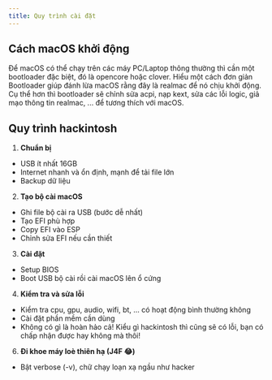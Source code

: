 ```yaml
---
title: Quy trình cài đặt
---
```


## Cách macOS khởi động

Để macOS có thể chạy trên các máy PC/Laptop thông thường thì cần một bootloader đặc biệt, đó là opencore hoặc clover. Hiểu một cách đơn giản Bootloader giúp đánh lừa macOS rằng đây là realmac để nó chịu khởi động. Cụ thể hơn thì bootloader sẽ chỉnh sửa acpi, nạp kext, sửa các lỗi logic, giả mạo thông tin realmac, ... để tương thích với macOS.

## Quy trình hackintosh

1. **Chuẩn bị**
  + USB ít nhất 16GB
  + Internet nhanh và ổn định, mạnh để tải file lớn
  + Backup dữ liệu

2. **Tạo bộ cài macOS**
  + Ghi file bộ cài ra USB (bước dễ nhất)
  + Tạo EFI phù hợp
  + Copy EFI vào ESP
  + Chỉnh sửa EFI nếu cần thiết

3. **Cài đặt**
  + Setup BIOS
  + Boot USB bộ cài rồi cài macOS lên ổ cứng

4. **Kiểm tra và sửa lỗi**
  + Kiểm tra cpu, gpu, audio, wifi, bt, ... có hoạt động bình thường không
  + Cài đặt phần mềm cần dùng
  + Không có gì là hoàn hảo cả! Kiểu gì hackintosh thì cũng sẽ có lỗi, bạn có chấp nhận được hay không mà thôi!

6. **Đi khoe máy loè thiên hạ (J4F :joy:)**
  + Bật verbose (-v), chữ chạy loạn xạ ngầu như hacker